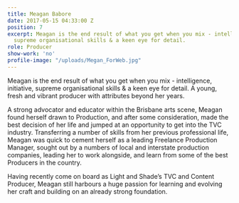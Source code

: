 ```yaml
---
title: Meagan Babore
date: 2017-05-15 04:33:00 Z
position: 7
excerpt: Meagan is the end result of what you get when you mix - intelligence, initiative,
  supreme organisational skills & a keen eye for detail.
role: Producer
show-work: 'no'
profile-image: "/uploads/Megan_ForWeb.jpg"
---
```


Meagan is the end result of what you get when you mix - intelligence, initiative, supreme organisational skills & a keen eye for detail. A young, fresh and vibrant producer with attributes beyond her years.

A strong advocator and educator within the Brisbane arts scene, Meagan found herself drawn to Production, and after some consideration, made the best decision of her life and jumped at an opportunity to get into the TVC industry. Transferring a number of skills from her previous professional  life, Meagan was quick to cement herself as a leading Freelance Production Manager, sought out by a numbers of local and interstate production companies, leading her to work alongside, and learn from some of the best Producers in the country.

Having recently come on board as Light and Shade’s TVC and Content Producer, Meagan still harbours a huge passion for learning and evolving her craft and building on an already strong foundation.












